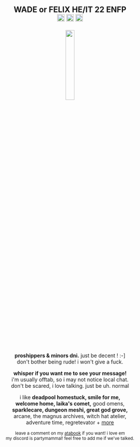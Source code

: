 <h2 p align="center">WADE or FELIX HE/IT 22 ENFP
<br><img src="https://files.catbox.moe/lyogii.png" height="20px"> <img src="https://files.catbox.moe/od5klh.png" height="20px"> <img src="https://files.catbox.moe/ud4nx6.png" height="20px"></h2>
<p align="center"><img src="https://files.catbox.moe/omxlxe.png" width="22%"></p>
<p align="center">
<b>proshippers & minors dni.</b> just be decent ! :-]
<br>don't bother being rude! i won't give a fuck.</p>
<p align="center"><b>whisper if you want me to see your message!</b>
<br>i'm usually offtab, so i may not notice local chat.
<br>don't be scared, i love talking. just be uh. normal</p>
<p align="center">
i like <b>deadpool homestuck, smile for me,</b> 
<br><b>welcome home, laika's comet,</b> good omens,
<br><b>sparklecare, dungeon meshi, great god grove,</b>
<br>arcane, the magnus archives, witch hat atelier,
<br>adventure time, regretevator + <a href="https://rentry.co/-spiderman">more</a>
</p>
<p align="center"><sub>leave a comment on my <a href="https://inspekta.atabook.org/">atabook</a> if you want! i love em</sub>
<br><sup>my discord is partymammal! feel free to add me if we've talked.</sup></p>
